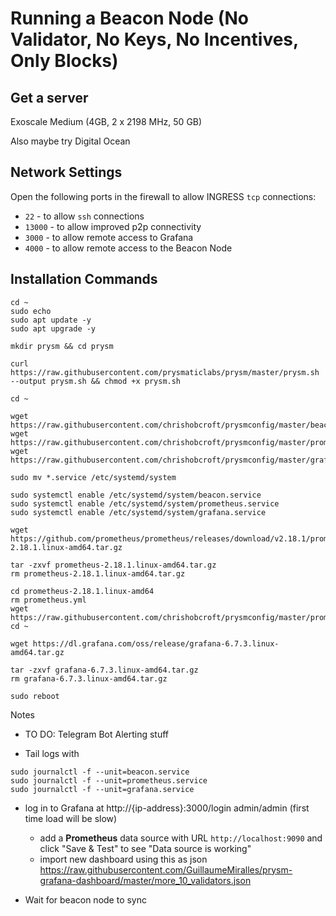 # Running a Beacon Node (No Validator, No Keys, No Incentives, Only Blocks)

## Get a server

Exoscale
Medium (4GB, 2 x 2198 MHz, 50 GB)

Also maybe try Digital Ocean

## Network Settings

Open the following ports in the firewall to allow INGRESS `tcp` connections:

- `22` - to allow `ssh` connections
- `13000` - to allow improved p2p connectivity
- `3000` - to allow remote access to Grafana
- `4000` - to allow remote access to the Beacon Node

## Installation Commands

```
cd ~
sudo echo
sudo apt update -y
sudo apt upgrade -y

mkdir prysm && cd prysm 

curl https://raw.githubusercontent.com/prysmaticlabs/prysm/master/prysm.sh --output prysm.sh && chmod +x prysm.sh 

cd ~

wget https://raw.githubusercontent.com/chrishobcroft/prysmconfig/master/beacon.service
wget https://raw.githubusercontent.com/chrishobcroft/prysmconfig/master/prometheus.service
wget https://raw.githubusercontent.com/chrishobcroft/prysmconfig/master/grafana.service

sudo mv *.service /etc/systemd/system

sudo systemctl enable /etc/systemd/system/beacon.service
sudo systemctl enable /etc/systemd/system/prometheus.service
sudo systemctl enable /etc/systemd/system/grafana.service

wget https://github.com/prometheus/prometheus/releases/download/v2.18.1/prometheus-2.18.1.linux-amd64.tar.gz

tar -zxvf prometheus-2.18.1.linux-amd64.tar.gz
rm prometheus-2.18.1.linux-amd64.tar.gz

cd prometheus-2.18.1.linux-amd64
rm prometheus.yml
wget https://raw.githubusercontent.com/chrishobcroft/prysmconfig/master/prometheus.yml
cd ~

wget https://dl.grafana.com/oss/release/grafana-6.7.3.linux-amd64.tar.gz

tar -zxvf grafana-6.7.3.linux-amd64.tar.gz
rm grafana-6.7.3.linux-amd64.tar.gz

sudo reboot
```

Notes

- TO DO: Telegram Bot Alerting stuff

- Tail logs with
```
sudo journalctl -f --unit=beacon.service
sudo journalctl -f --unit=prometheus.service
sudo journalctl -f --unit=grafana.service
```

- log in to Grafana at http://{ip-address}:3000/login admin/admin (first time load will be slow)
  - add a **Prometheus** data source with URL `http://localhost:9090` and click "Save & Test" to see "Data source is working"
  - import new dashboard using this as json https://raw.githubusercontent.com/GuillaumeMiralles/prysm-grafana-dashboard/master/more_10_validators.json

- Wait for beacon node to sync
